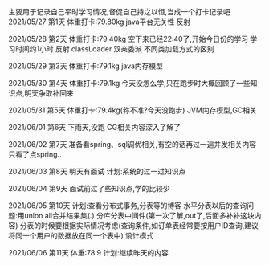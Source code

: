 主要用于记录自己平时学习情况,督促自己持之以恒,当成一个打卡记录吧
2021/05/27 第1天
体重打卡:79.80kg
java平台无关性 反射 

2021/05/28 第2天
体重打卡:79.40kg
空下来已经22:40了,开始今日份的学习
学习时间约1小时 
反射 classLoader 双亲委派 不同类加载方式的区别

2021/05/29 第3天
体重打卡:79.1kg
java内存模型

2021/05/30 第4天
体重打卡:79.1kg
今天没怎么学,只在跑步时大概回顾了一些知识点,明天争取补回来

2021/05/31 第5天
体重打卡:79.4kg(称不准?今天没跑步)
JVM内存模型,GC相关

2021/06/01 第6天
下雨天,没跑
CG相关内容深入了解了

2021/06/02 第7天
准备看spring、sql调优相关,有空的话再过一遍并发相关内容
只看了点spring..

2021/06/03 第8天
明天有面试
计划:系统的过一过知识点

2021/06/04 第9天
面试前过了些知识点,学的比较少

2021/06/05 第10天
计划:查看分布式事务,分表等的博客
水平分表以后的查询问题:用union all合并结果集(.) 分库分表中间件(第一次了解,out了,后面多补补这块内容)
分表的时候要根据实际情况考虑(查询条件,如订单表经常要按用户ID查询,建议将同一个用户的数据放在同一个表中)
设计模式

2021/06/06 第11天
体重:78.9
计划:继续昨天的内容

